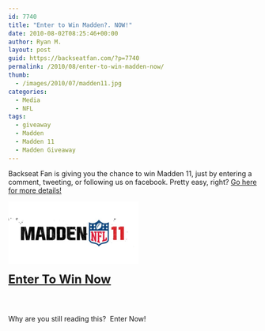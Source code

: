 ```yaml
---
id: 7740
title: "Enter to Win Madden?. NOW!"
date: 2010-08-02T08:25:46+00:00
author: Ryan M.
layout: post
guid: https://backseatfan.com/?p=7740
permalink: /2010/08/enter-to-win-madden-now/
thumb:
  - /images/2010/07/madden11.jpg
categories:
  - Media
  - NFL
tags:
  - giveaway
  - Madden
  - Madden 11
  - Madden Giveaway
---
```


<div class="entry">
  <p>
    Backseat Fan is giving you the chance to win Madden 11, just by entering a comment, tweeting, or following us on facebook. Pretty easy, right? <a href="https://www.backseatfan.com/madden11">Go here for more details!</a>
  </p>

  <p>
    <a href="https://www.backseatfan.com/madden11"><img title="madden11" src="/images/2010/07/madden11.jpg" alt="" width="264" height="126" /></a>
  </p>

  <p>
    <span style="font-size: x-large;"><strong><a href="https://www.backseatfan.com/madden11">Enter To Win Now</a></strong></span>
  </p>

  <p>
    <span style="font-size: x-large;"><strong><br /> </strong></span>
  </p>

  <p>
    Why are you still reading this?  Enter Now!
  </p>
</div>
